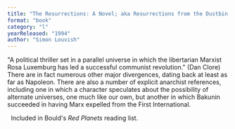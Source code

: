```yaml
---
title: "The Resurrections: A Novel; aka Resurrections from the Dustbin of History"
format: "book"
category: "l"
yearReleased: "1994"
author: "Simon Louvish"
---
```

"A political thriller set in a parallel universe in which the libertarian Marxist Rosa Luxemburg has led a successful communist revolution." (Dan Clore)  There are in fact numerous other major divergences, dating back at least as far as Napoleon. There are also a number of explicit anarchist references, including  one in which a character speculates about the possibility of alternate  universes, one much like our own, but another in which Bakunin succeeded in  having Marx expelled from the First International.

 
Included in Bould's _Red  Planets_ reading list.
 
